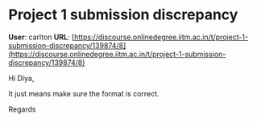 # Project 1 submission discrepancy

**User**: carlton
**URL**: [https://discourse.onlinedegree.iitm.ac.in/t/project-1-submission-discrepancy/139874/8](https://discourse.onlinedegree.iitm.ac.in/t/project-1-submission-discrepancy/139874/8)

Hi Diya,

It just means make sure the format is correct.

Regards
